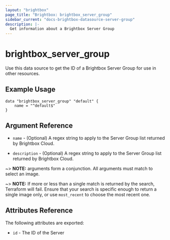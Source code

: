 ```yaml
---
layout: "brightbox"
page_title: "Brightbox: brightbox_server_group"
sidebar_current: "docs-brightbox-datasource-server-group"
description: |-
  Get information about a Brightbox Server Group
---
```


# brightbox\_server\_group

Use this data source to get the ID of a Brightbox Server Group for use in other
resources.

## Example Usage

```hcl
data "brightbox_server_group" "default" {
	name = "^default$"
}
```

## Argument Reference

* `name` - (Optional) A regex string to apply to the Server Group list returned
by Brightbox Cloud.

* `description` - (Optional) A regex string to apply to the Server Group list
returned by Brightbox Cloud.

~> **NOTE:** arguments form a conjunction. All arguments must match to
select an image.

~> **NOTE:** If more or less than a single match is returned by the
search, Terraform will fail. Ensure that your search is specific enough
to return a single image only, or use `most_recent` to choose the most
recent one.

## Attributes Reference

The following attributes are exported:

* `id` - The ID of the Server
